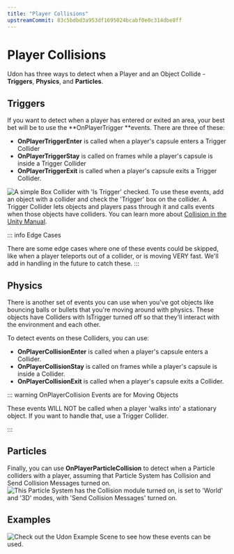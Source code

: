 ```yaml
---
title: "Player Collisions"
upstreamCommit: 83c5bdbd3a953df1695024bcabf0e0c314dbe8ff
---
```


# Player Collisions

Udon has three ways to detect when a Player and an Object Collide - **Triggers**, **Physics**, and **Particles**.

## Triggers

If you want to detect when a player has entered or exited an area, your best bet will be to use the **OnPlayerTrigger **events. There are three of these:

- **OnPlayerTriggerEnter** is called when a player's capsule enters a Trigger Collider 
- **OnPlayerTriggerStay** is called on frames while a player's capsule is inside a Trigger Collider
- **OnPlayerTriggerExit** is called when a player's capsule exits a Trigger Collider.

![A simple Box Collider with 'Is Trigger' checked.](/creators.vrchat.com/images/worlds/player-collisions-6d9aaf6-trigger-collider.png)
To use these events, add an object with a collider and check the 'Trigger' box on the collider. A Trigger Collider lets objects and players pass through it and calls events when those objects have colliders. You can learn more about [Collision in the Unity Manual](https://docs.unity3d.com/2019.4/Documentation/Manual/CollidersOverview.html).


::: info Edge Cases

There are some edge cases where one of these events could be skipped, like when a player teleports out of a collider, or is moving VERY fast. We'll add in handling in the future to catch these.
:::
## Physics
There is another set of events you can use when you've got objects like bouncing balls or bullets that you're moving around with physics. These objects have Colliders with IsTrigger turned off so that they'll interact with the environment and each other. 

To detect events on these Colliders, you can use:
- **OnPlayerCollisionEnter** is called when a player's capsule enters a Collider.
- **OnPlayerCollisionStay** is called on frames while a player's capsule is inside a Collider.
- **OnPlayerCollisionExit** is called when a player's capsule exits a Collider.

::: warning OnPlayerCollision Events are for Moving Objects

These events WILL NOT be called when a player 'walks into' a stationary object. If you want to handle that, use a Trigger Collider.

:::
## Particles
Finally, you can use **OnPlayerParticleCollision** to detect when a Particle colliders with a player, assuming that Particle System has Collision and Send Collision Messages turned on.
![This Particle System has the Collision module turned on, is set to 'World' and '3D' modes, with 'Send Collision Messages' turned on.](/creators.vrchat.com/images/worlds/player-collisions-40d1f44-particle-collisions.png)
## Examples
![Check out the Udon Example Scene to see how these events can be used.](/creators.vrchat.com/images/worlds/player-collisions-f98c33a-udonexamplescene-collisions.png)